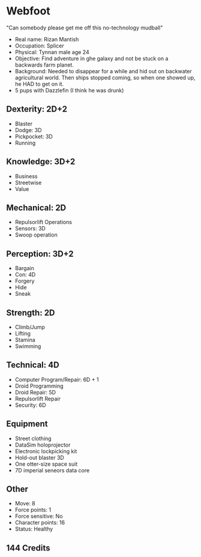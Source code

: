 Webfoot
========
"Can somebody please get me off this no-technology mudball"

* Real name: Rizan Mantish
* Occupation: Splicer
* Physical: Tynnan male age 24
* Objective: Find adventure in ghe galaxy and not be stuck on a backwards farm planet.
* Background: Needed to disappear for a while and hid out on backwater agricultural world. Then ships stopped coming, so when one showed up, he HAD to get on it.
* 5 pups with Dazzlefin (I think he was drunk)

## Dexterity: 2D+2
* Blaster
* Dodge: 3D
* Pickpocket: 3D
* Running

## Knowledge: 3D+2
* Business
* Streetwise
* Value

## Mechanical: 2D
* Repulsorlift Operations
* Sensors: 3D
* Swoop operation

## Perception: 3D+2
* Bargain
* Con: 4D
* Forgery
* Hide
* Sneak

## Strength: 2D
* Climb/Jump
* Lifting
* Stamina
* Swimming

## Technical: 4D
* Computer Program/Repair: 6D + 1
* Droid Programming
* Droid Repair: 5D
* Repulsorlift Repair
* Security: 6D

## Equipment
* Street clothing
* DataSim holoprojector
* Electronic lockpicking kit
* Hold-out blaster 3D
* One otter-size space suit
* 7D imperial seneors data core

## Other
* Move: 8
* Force points: 1
* Force sensitive: No
* Character points: 16
* Status: Healthy

## 144 Credits
